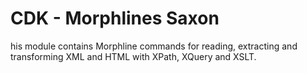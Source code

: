 # CDK - Morphlines Saxon

his module contains Morphline commands for reading, extracting and transforming XML and HTML with XPath, XQuery and XSLT.
